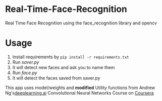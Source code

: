 # Real-Time-Face-Recognition
Real Time Face Recognition using the face_recognition library and opencv

# Usage
1. Install requirements by 	`pip install -r requirements.txt`
2. Run *saver.py* 
3. It will detect new faces and ask you to name them
4. Run *face.py*
5. It will detect the faces saved from saver.py


This app uses model/weights and **modified** Utility functions from Andrew Ng's[deeplearning.ai][1] Convolutional Neural Networks Course on [Coursera][2]


[1]: deeplearning.ai
[2]: coursera.org